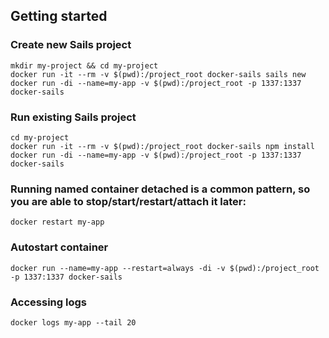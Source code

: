 Getting started
---------------

### Create new Sails project

    mkdir my-project && cd my-project
    docker run -it --rm -v $(pwd):/project_root docker-sails sails new
    docker run -di --name=my-app -v $(pwd):/project_root -p 1337:1337 docker-sails

### Run existing Sails project

    cd my-project
    docker run -it --rm -v $(pwd):/project_root docker-sails npm install
    docker run -di --name=my-app -v $(pwd):/project_root -p 1337:1337 docker-sails

### Running named container detached is a common pattern, so you are able to stop/start/restart/attach it later:

    docker restart my-app

### Autostart container

    docker run --name=my-app --restart=always -di -v $(pwd):/project_root -p 1337:1337 docker-sails

### Accessing logs

    docker logs my-app --tail 20